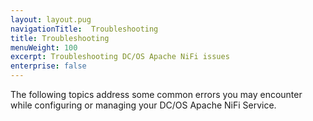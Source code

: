 ```yaml
---
layout: layout.pug
navigationTitle:  Troubleshooting
title: Troubleshooting
menuWeight: 100
excerpt: Troubleshooting DC/OS Apache NiFi issues
enterprise: false
---
```


The following topics address some common errors you may encounter while configuring or managing your DC/OS Apache NiFi Service.
